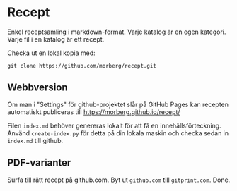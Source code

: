 # Recept
Enkel receptsamling i markdown-format. Varje katalog är en egen kategori. Varje fil i en katalog är ett recept.

Checka ut en lokal kopia med:

    git clone https://github.com/morberg/recept.git

## Webbversion
Om man i "Settings" för github-projektet slår på GitHub Pages kan recepten automatiskt
publiceras till https://morberg.github.io/recept/ 

Filen `index.md` behöver genereras lokalt för att få en innehållsförteckning.
Använd `create-index.py` för detta på din lokala maskin och checka sedan in `index.md` till github.

## PDF-varianter
Surfa till rätt recept på github.com. Byt ut `github.com` till `gitprint.com`. Done.
